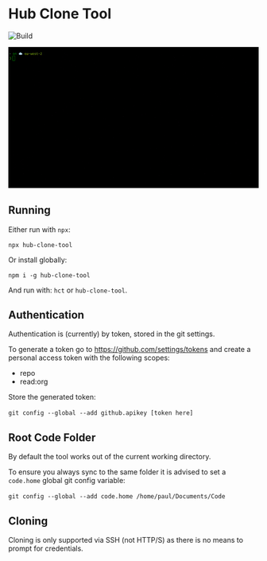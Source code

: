 # Hub Clone Tool
![Build](https://github.com/paul-ridgway/hub-clone-tool/workflows/Build/badge.svg)

![Demo](demo.gif "Demo")

## Running

Either run with `npx`:

```
npx hub-clone-tool
```

Or install globally:

```
npm i -g hub-clone-tool
```

And run with: `hct` or `hub-clone-tool`.

## Authentication
Authentication is (currently) by token, stored in the git settings.

To generate a token go to https://github.com/settings/tokens and create a personal access token with the following scopes:

- repo
- read:org

Store the generated token:

`git config --global --add github.apikey [token here]`

## Root Code Folder

By default the tool works out of the current working directory.

To ensure you always sync to the same folder it is advised to set a `code.home` global git config variable:

`git config --global --add code.home /home/paul/Documents/Code`

## Cloning

Cloning is only supported via SSH (not HTTP/S) as there is no means to prompt for credentials.